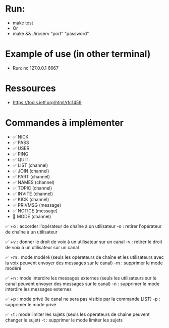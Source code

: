 # Run:
- make test
- Or
- make && ./ircserv "port" "password"

# Example of use (in other terminal)
- Run: nc 127.0.0.1 6667

# Ressources
- https://tools.ietf.org/html/rfc1459

# Commandes à implémenter
- ✅ NICK
- ✅ PASS
- ✅ USER
- ✅ PING
- ✅ QUIT
- ✅ LIST          (channel)
- ✅ JOIN          (channel)
- ✅ PART          (channel)
- ✅ NAMES         (channel)
- ✅ TOPIC         (channel)
- ✅ INVITE        (channel)
- ✅ KICK          (channel)
- ✅ PRIVMSG       (message)
- ✅ NOTICE        (message)
- 🚧 MODE          (channel)

✅ <!-- class Chanel  -->
+o : accorder l'opérateur de chaîne à un utilisateur
-o : retirer l'opérateur de chaîne à un utilisateur

✅ <!-- class Chanel  -->
+v : donner le droit de voix à un utilisateur sur un canal
-v : retirer le droit de voix à un utilisateur sur un canal

✅ <!-- PRIVMSG NOTICE cmd -->
+m : mode modéré (seuls les opérateurs de chaîne et les utilisateurs avec la voix peuvent envoyer des messages sur le canal)
-m : supprimer le mode modéré

✅ <!-- PRIVMSG NOTICE cmd -->
+n : mode interdire les messages externes (seuls les utilisateurs sur le canal peuvent envoyer des messages sur le canal)
-n : supprimer le mode interdire les messages externes

✅ <!-- LIST cmd -->
+p : mode privé (le canal ne sera pas visible par la commande LIST)
-p : supprimer le mode privé

✅ <!-- TOPIC cmd -->
+t : mode limiter les sujets (seuls les opérateurs de chaîne peuvent changer le sujet)
-t : supprimer le mode limiter les sujets
